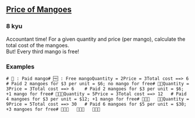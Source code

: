 <h2><a href=https://www.codewars.com/kata/57a77726bb9944d000000b06/train/javascript target="_blank">Price of Mangoes</a></h2><h3>8 kyu</h3><p>Accountant time! For a given quantity and price (per mango), calculate the total cost of the mangoes.<br>But! Every third mango is free!</p><h3 id="examples">Examples</h3><pre><code class="language-python"><span class="cm-comment"># 🥭 : Paid mango</span><span class="cm-comment"># 🆓 : Free mango</span><span class="cm-variable">Quantity</span> <span class="cm-operator">=</span> <span class="cm-number">2</span><span class="cm-variable">Price</span> <span class="cm-operator">=</span> <span class="cm-number">3</span><span class="cm-variable">Total</span> <span class="cm-variable">cost</span> <span class="cm-operator">==&gt;</span> <span class="cm-number">6</span>    <span class="cm-comment"># Paid 2 mangoes for $3 per unit = $6; no mango for free</span><span class="cm-comment"># 🥭🥭</span><span class="cm-variable">Quantity</span> <span class="cm-operator">=</span> <span class="cm-number">3</span><span class="cm-variable">Price</span> <span class="cm-operator">=</span> <span class="cm-number">3</span><span class="cm-variable">Total</span> <span class="cm-variable">cost</span> <span class="cm-operator">==&gt;</span> <span class="cm-number">6</span>    <span class="cm-comment"># Paid 2 mangoes for $3 per unit = $6; +1 mango for free</span><span class="cm-comment"># 🥭🥭🆓</span><span class="cm-variable">Quantity</span> <span class="cm-operator">=</span> <span class="cm-number">5</span><span class="cm-variable">Price</span> <span class="cm-operator">=</span> <span class="cm-number">3</span><span class="cm-variable">Total</span> <span class="cm-variable">cost</span> <span class="cm-operator">==&gt;</span> <span class="cm-number">12</span>   <span class="cm-comment"># Paid 4 mangoes for $3 per unit = $12; +1 mango for free</span><span class="cm-comment"># 🥭🥭🆓   🥭🥭</span><span class="cm-variable">Quantity</span> <span class="cm-operator">=</span> <span class="cm-number">9</span><span class="cm-variable">Price</span> <span class="cm-operator">=</span> <span class="cm-number">5</span><span class="cm-variable">Total</span> <span class="cm-variable">cost</span> <span class="cm-operator">==&gt;</span> <span class="cm-number">30</span>   <span class="cm-comment"># Paid 6 mangoes for $5 per unit = $30; +3 mangoes for free</span><span class="cm-comment"># 🥭🥭🆓   🥭🥭🆓   🥭🥭🆓</span></code></pre>